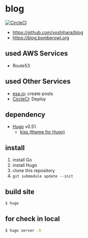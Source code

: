 # blog

[![CircleCI](https://circleci.com/gh/yoshihara/blog.svg?style=svg)](https://circleci.com/gh/yoshihara/blog)

- https://github.com/yoshihara/blog
- https://blog.bomberowl.org

## used AWS Services

- Route53

## used Other Services

- [esa.io](https://esa.io): create posts
- [CircleCI](https://circleci.com): Deploy

## dependency

- [Hugo](http://gohugo.io/) v0.51
    - [kiss (theme for Hugo)](https://github.com/ribice/kiss.git)

## install

1. install Go
1. install Hugo
1. clone this repository
1. `git submodule update --init`

## build site

```sh
$ hugo
```

## for check in local

```sh
$ hugo server -D
```
